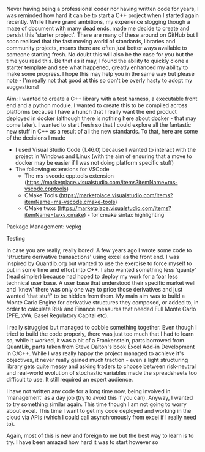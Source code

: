 Never having being a professional coder nor having written code for years, I was reminded how hard it can be to start a C++ project when I started again recently. While I have grand ambitions, my experience slogging though a maze of document with many dead ends, made me decide to create and persist this 'starter project'. There are many of these around on GitHub but I soon realised that the fast moving world of standards, libraries and community projects, means there are often just better ways available to someone starting fresh. No doubt this will also be the case for you but the time you read this. Be that as it may, I found the ability to quickly clone a starter template and see what happened, greatly enhanced my ability to make some progress. I hope this may help you in the same way but please note - I'm really not that good at this so don't be overly hasty to adopt my suggestions!

Aim: I wanted to create a C++ library with a test harness, a executable front end and a python module. I wanted to create this to be compiled across platforms because I have a hunch that I really want the end product deployed in docker (although there is nothing here about docker - that may come later). I wanted to start fresh so that I could explore all the fantastic new stuff in C++ as a result of all the new standards. To that, here are some of the decisions I made
- I used Visual Studio Code (1.46.0) because I wanted to interact with the project in Windows and Linux (with the aim of ensuring that a move to docker may be easier if I was not doing platform specific stuff)
- The following extensions for VSCode
    - The ms-svcode.cpptools extension (https://marketplace.visualstudio.com/items?itemName=ms-vscode.cpptools)
    - CMake Tools (https://marketplace.visualstudio.com/items?itemName=ms-vscode.cmake-tools)
    - CMake twxs (https://marketplace.visualstudio.com/items?itemName=twxs.cmake) - for cmake sintax highlighting

Package Management: vcpkg

Testing





In case you are really, really bored!
A few years ago I wrote some code to 'structure derivative transactions' using excel as the front end. I was inspired by Quantlib.org but wanted to use the exercise to force myself to put in some time and effort into C++. I also wanted something less 'quanty' (read simpler) because had hoped to deploy my work for a foar less technical user base. A user base that understood their specific market well and 'knew' there was only one way to price those derivatives and just wanted 'that stuff' to be hidden from them. My main aim was to build a Monte Carlo Engine for derivative structures they composed, or added to, in order to calculate Risk and Finance measures that needed Full Monte Carlo (PFE, xVA, Basel Regulatory Capital etc).

I really struggled but managed to cobble something together. Even though I tried to build the code properly, there was just too much that I had to learn so, while it worked, it was a bit of a Frankenstein, parts borrowed from QuantLib, parts taken from Steve Dalton's book Excel Add-in Development in C/C++. While I was really happy the project managed to achieve it's objectives, it never really gained much traction - even a light structuring library gets quite messy and asking traders to choose between risk-neutral and real-world evolution of stochastic variables made the spreadsheets too difficult to use. It still required an expert audience. 

I have not written any code for a long time now, being involved in 'management' as a day job (try to avoid this if you can). Anyway, I wanted to try something similar again. This time though I am not going to worry about excel. This time I want to get my code deployed and working in the cloud via APIs (which I could call asynchronously from excel if I really need to). 

Again, most of this is new and foreign to me but the best way to learn is to try. I have been amazed how hard it was to start however so 

